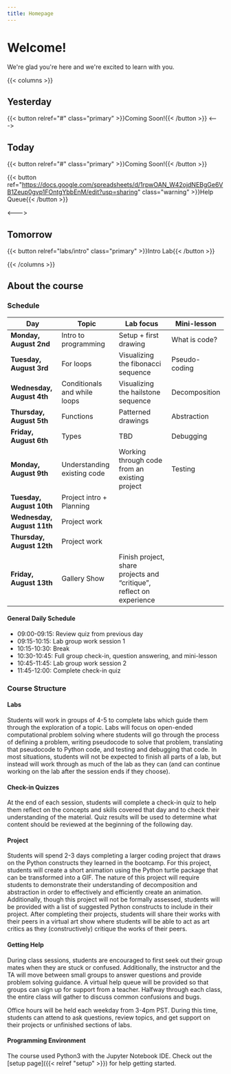 ```yaml
---
title: Homepage
---
```


# Welcome!

We're glad you're here and we're excited to learn with you.

{{< columns >}}

## Yesterday

{{< button relref="#" class="primary" >}}Coming Soon!{{< /button >}}
<--->

## Today

{{< button relref="#" class="primary" >}}Coming Soon!{{< /button >}}

{{< button ref="https://docs.google.com/spreadsheets/d/1rpwOAN_W42ojdNEBgGe6VB1Zeup0gvp1FOntgYbbEnM/edit?usp=sharing" class="warning" >}}Help Queue{{< /button >}}

<--->

## Tomorrow
{{< button relref="labs/intro" class="primary" >}}Intro Lab{{< /button >}}

{{< /columns >}}
## About the course

### Schedule

| Day                    | Topic                        | Lab focus                                                            | Mini-lesson   |
|------------------------|------------------------------|----------------------------------------------------------------------|---------------|
| **Monday, August 2nd**     | Intro to programming         | Setup + first drawing                                                | What is code? |
| **Tuesday, August 3rd**    | For loops                    | Visualizing the fibonacci sequence                                   | Pseudo-coding |
| **Wednesday, August 4th**  | Conditionals and while loops | Visualizing the hailstone sequence                                   | Decomposition |
| **Thursday, August 5th**   | Functions                    | Patterned drawings                                                   | Abstraction   |
| **Friday, August 6th**     | Types                        | TBD                                                                  | Debugging     |
| **Monday, August 9th**     | Understanding existing code  | Working through code from an existing project                        | Testing       |
| **Tuesday, August 10th**   | Project intro + Planning     |                                                                      |               |
| **Wednesday, August 11th** | Project work                 |                                                                      |               |
| **Thursday, August 12th**  | Project work                 |                                                                      |               |
| **Friday, August 13th**    | Gallery Show                 | Finish project, share projects and “critique”, reflect on experience |               |

#### General Daily Schedule

- 09:00-09:15: Review quiz from previous day
- 09:15-10:15: Lab group work session 1
- 10:15-10:30: Break
- 10:30-10:45: Full group check-in, question answering, and mini-lesson
- 10:45-11:45: Lab group work session 2
- 11:45-12:00: Complete check-in quiz

### Course Structure

#### Labs
Students will work in groups of 4-5 to complete labs which guide them through the exploration of a topic. Labs will focus on open-ended computational problem solving where students will go through the process of defining a problem, writing pseudocode to solve that problem, translating that pseudocode to Python code, and testing and debugging that code. In most situations, students will not be expected to finish all parts of a lab, but instead will work through as much of the lab as they can (and can continue working on the lab after the session ends if they choose).

#### Check-in Quizzes
At the end of each session, students will complete a check-in quiz to help them reflect on the concepts and skills covered that day and to check their understanding of the material. Quiz results will be used to determine what content should be reviewed at the beginning of the following day.

#### Project
Students will spend 2-3 days completing a larger coding project that draws on the Python constructs they learned in the bootcamp. For this project, students will create a short animation using the Python turtle package that can be transformed into a GIF. The nature of this project will require students to demonstrate their understanding of decomposition and abstraction in order to effectively and efficiently create an animation. Additionally, though this project will not be formally assessed, students will be provided with a list of suggested Python constructs to include in their project. After completing their projects, students will share their works with their peers in a virtual art show where students will be able to act as art critics as they (constructively) critique the works of their peers.

#### Getting Help
During class sessions, students are encouraged to first seek out their group mates when they are stuck or confused. Additionally, the instructor and the TA will move between small groups
to answer questions and provide problem solving guidance. A virtual help queue will be provided so that groups can sign up for support from a teacher. Halfway through each class, the entire class will gather to discuss common confusions and bugs.

Office hours will be held each weekday from 3-4pm PST. During this time, students can attend to ask questions, review topics, and get support on their projects or unfinished sections of labs.

#### Programming Environment
The course used Python3 with the Jupyter Notebook IDE. Check out the [setup page]({{< relref "setup" >}}) for help getting started.

